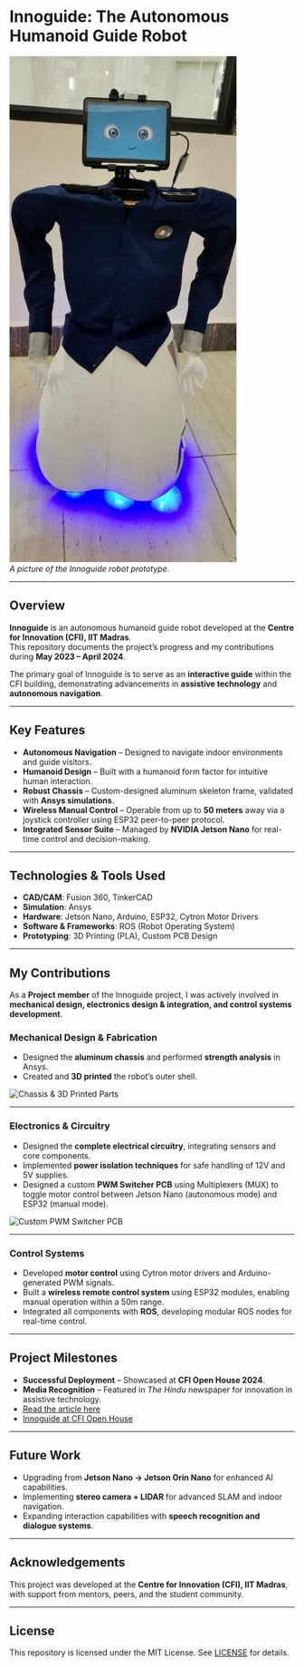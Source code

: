 # Innoguide: The Autonomous Humanoid Guide Robot

![Innoguide Prototype](Innoguide/Images/Robot.jpg)  
*A picture of the Innoguide robot prototype.*

---

## Overview
**Innoguide** is an autonomous humanoid guide robot developed at the **Centre for Innovation (CFI), IIT Madras**.  
This repository documents the project’s progress and my contributions during **May 2023 – April 2024**.

The primary goal of Innoguide is to serve as an **interactive guide** within the CFI building, demonstrating advancements in **assistive technology** and **autonomous navigation**.

---

## Key Features
- **Autonomous Navigation** – Designed to navigate indoor environments and guide visitors.
- **Humanoid Design** – Built with a humanoid form factor for intuitive human interaction.
- **Robust Chassis** – Custom-designed aluminum skeleton frame, validated with **Ansys simulations**.
- **Wireless Manual Control** – Operable from up to **50 meters** away via a joystick controller using ESP32 peer-to-peer protocol.
- **Integrated Sensor Suite** – Managed by **NVIDIA Jetson Nano** for real-time control and decision-making.

---

## Technologies & Tools Used
- **CAD/CAM**: Fusion 360, TinkerCAD  
- **Simulation**: Ansys  
- **Hardware**: Jetson Nano, Arduino, ESP32, Cytron Motor Drivers  
- **Software & Frameworks**: ROS (Robot Operating System)  
- **Prototyping**: 3D Printing (PLA), Custom PCB Design  

---

## My Contributions
As a **Project member** of the Innoguide project, I was actively involved in **mechanical design, electronics design & integration, and control systems development**.

### Mechanical Design & Fabrication
- Designed the **aluminum chassis** and performed **strength analysis** in Ansys.  
- Created and **3D printed** the robot’s outer shell.  

![Chassis & 3D Printed Parts](./assets/robot_chassis.jpg)

---

### Electronics & Circuitry
- Designed the **complete electrical circuitry**, integrating sensors and core components.  
- Implemented **power isolation techniques** for safe handling of 12V and 5V supplies.  
- Designed a custom **PWM Switcher PCB** using Multiplexers (MUX) to toggle motor control between Jetson Nano (autonomous mode) and ESP32 (manual mode).  

![Custom PWM Switcher PCB](./assets/pwm_switcher_pcb.jpg)

---

### Control Systems
- Developed **motor control** using Cytron motor drivers and Arduino-generated PWM signals.  
- Built a **wireless remote control system** using ESP32 modules, enabling manual operation within a 50m range.  
- Integrated all components with **ROS**, developing modular ROS nodes for real-time control.  

---

## Project Milestones
- **Successful Deployment** – Showcased at **CFI Open House 2024**.  
- **Media Recognition** – Featured in *The Hindu* newspaper for innovation in assistive technology.  
- [Read the article here](https://www.thehindu.com/news/national/tamil-nadu/iit-m-showcases-an-array-of-innovative-technology/article67910616.ece)
- [Innoguide at CFI Open House](Innoguide/Images/The_Hindu_Article.jpg)

---


## Future Work
- Upgrading from **Jetson Nano → Jetson Orin Nano** for enhanced AI capabilities.  
- Implementing **stereo camera + LIDAR** for advanced SLAM and indoor navigation.  
- Expanding interaction capabilities with **speech recognition and dialogue systems**.  

---

## Acknowledgements
This project was developed at the **Centre for Innovation (CFI), IIT Madras**, with support from mentors, peers, and the student community.  

---

## License
This repository is licensed under the MIT License. See [LICENSE](./LICENSE) for details.
